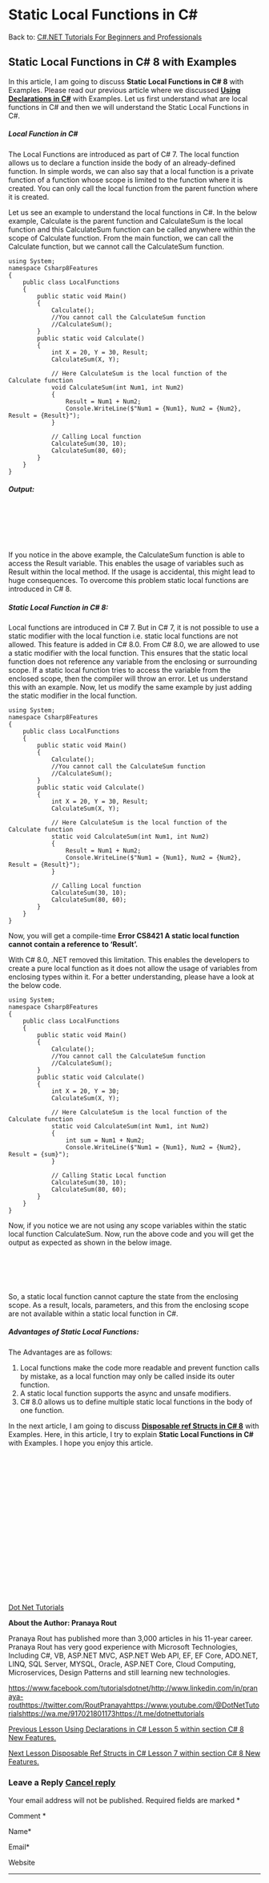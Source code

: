 # Static Local Functions in C#

Back to: [C#.NET Tutorials For Beginners and Professionals](https://dotnettutorials.net/course/csharp-dot-net-tutorials/)

## **Static Local Functions in C# 8 with Examples**

In this article, I am going to discuss **Static Local Functions in C# 8** with Examples. Please read our previous article where we discussed [**Using Declarations in C#**](https://dotnettutorials.net/lesson/using-declarations-csharp-8/) with Examples. Let us first understand what are local functions in C# and then we will understand the Static Local Functions in C#.

##### **Local Function in C#**

The Local Functions are introduced as part of C# 7. The local function allows us to declare a function inside the body of an already-defined function. In simple words, we can also say that a local function is a private function of a function whose scope is limited to the function where it is created. You can only call the local function from the parent function where it is created.

Let us see an example to understand the local functions in C#. In the below example, Calculate is the parent function and CalculateSum is the local function and this CalculateSum function can be called anywhere within the scope of Calculate function. From the main function, we can call the Calculate function, but we cannot call the CalculateSum function.

```
using System;
namespace Csharp8Features
{
    public class LocalFunctions
    {
        public static void Main()
        {
            Calculate();
            //You cannot call the CalculateSum function
            //CalculateSum();
        }
        public static void Calculate()
        {
            int X = 20, Y = 30, Result;
            CalculateSum(X, Y);

            // Here CalculateSum is the local function of the Calculate function
            void CalculateSum(int Num1, int Num2)
            {
                Result = Num1 + Num2;
                Console.WriteLine($"Num1 = {Num1}, Num2 = {Num2}, Result = {Result}");
            }

            // Calling Local function
            CalculateSum(30, 10);
            CalculateSum(80, 60);
        }
    }
}
```

###### **Output:**

![Local Function in C#](data:image/svg+xml,%3Csvg%20xmlns=%22http://www.w3.org/2000/svg%22%20width=%22320%22%20height=%2267%22%3E%3C/svg%3E "Local Function in C#")

If you notice in the above example, the CalculateSum function is able to access the Result variable. This enables the usage of variables such as Result within the local method. If the usage is accidental, this might lead to huge consequences. To overcome this problem static local functions are introduced in C# 8.

##### **Static Local Function in C# 8:**

Local functions are introduced in C# 7. But in C# 7, it is not possible to use a static modifier with the local function i.e. static local functions are not allowed. This feature is added in C# 8.0. From C# 8.0, we are allowed to use a static modifier with the local function. This ensures that the static local function does not reference any variable from the enclosing or surrounding scope. If a static local function tries to access the variable from the enclosed scope, then the compiler will throw an error. Let us understand this with an example. Now, let us modify the same example by just adding the static modifier in the local function.

```
using System;
namespace Csharp8Features
{
    public class LocalFunctions
    {
        public static void Main()
        {
            Calculate();
            //You cannot call the CalculateSum function
            //CalculateSum();
        }
        public static void Calculate()
        {
            int X = 20, Y = 30, Result;
            CalculateSum(X, Y);

            // Here CalculateSum is the local function of the Calculate function
            static void CalculateSum(int Num1, int Num2)
            {
                Result = Num1 + Num2;
                Console.WriteLine($"Num1 = {Num1}, Num2 = {Num2}, Result = {Result}");
            }

            // Calling Local function
            CalculateSum(30, 10);
            CalculateSum(80, 60);
        }
    }
}
```

Now, you will get a compile-time **Error CS8421 A static local function cannot contain a reference to ‘Result’.**

With C# 8.0, .NET removed this limitation. This enables the developers to create a pure local function as it does not allow the usage of variables from enclosing types within it. For a better understanding, please have a look at the below code.

```
using System;
namespace Csharp8Features
{
    public class LocalFunctions
    {
        public static void Main()
        {
            Calculate();
            //You cannot call the CalculateSum function
            //CalculateSum();
        }
        public static void Calculate()
        {
            int X = 20, Y = 30;
            CalculateSum(X, Y);

            // Here CalculateSum is the local function of the Calculate function
            static void CalculateSum(int Num1, int Num2)
            {
                int sum = Num1 + Num2;
                Console.WriteLine($"Num1 = {Num1}, Num2 = {Num2}, Result = {sum}");
            }

            // Calling Static Local function
            CalculateSum(30, 10);
            CalculateSum(80, 60);
        }
    }
}
```

Now, if you notice we are not using any scope variables within the static local function CalculateSum. Now, run the above code and you will get the output as expected as shown in the below image.

![Static Local Functions in C# 8 with Examples](data:image/svg+xml,%3Csvg%20xmlns=%22http://www.w3.org/2000/svg%22%20width=%22317%22%20height=%2263%22%3E%3C/svg%3E "Static Local Functions in C# 8 with Examples")

So, a static local function cannot capture the state from the enclosing scope. As a result, locals, parameters, and this from the enclosing scope are not available within a static local function in C#.

##### **Advantages of Static Local Functions:**

The Advantages are as follows:

1. Local functions make the code more readable and prevent function calls by mistake, as a local function may only be called inside its outer function.
2. A static local function supports the async and unsafe modifiers.
3. C# 8.0 allows us to define multiple static local functions in the body of one function.

In the next article, I am going to discuss [**Disposable ref Structs in C# 8**](https://dotnettutorials.net/lesson/disposable-ref-structs-in-csharp-8/) with Examples. Here, in this article, I try to explain **Static Local Functions in C#** with Examples. I hope you enjoy this article.

[![dotnettutorials 1280x720](data:image/svg+xml,%3Csvg%20xmlns=%22http://www.w3.org/2000/svg%22%20width=%221280%22%20height=%22720%22%3E%3C/svg%3E)](https://dotnettutorials.net/pranaya-rout/)

[Dot Net Tutorials](https://dotnettutorials.net/pranaya-rout/)

**About the Author: Pranaya Rout**

Pranaya Rout has published more than 3,000 articles in his 11-year career. Pranaya Rout has very good experience with Microsoft Technologies, Including C#, VB, ASP.NET MVC, ASP.NET Web API, EF, EF Core, ADO.NET, LINQ, SQL Server, MYSQL, Oracle, ASP.NET Core, Cloud Computing, Microservices, Design Patterns and still learning new technologies.

https://www.facebook.com/tutorialsdotnet/http://www.linkedin.com/in/pranaya-routhttps://twitter.com/RoutPranayahttps://www.youtube.com/@DotNetTutorialshttps://wa.me/917021801173https://t.me/dotnettutorials

[Previous Lesson
Using Declarations in C#
Lesson 5 within section C# 8 New Features.](https://dotnettutorials.net/lesson/using-declarations-csharp-8/)

[Next Lesson
Disposable Ref Structs in C#
Lesson 7 within section C# 8 New Features.](https://dotnettutorials.net/lesson/disposable-ref-structs-in-csharp-8/)

### Leave a Reply [Cancel reply](/lesson/static-local-functions-in-csharp-8/#respond)

Your email address will not be published. Required fields are marked \*

Comment \* 

Name\*

Email\*

Website

---
